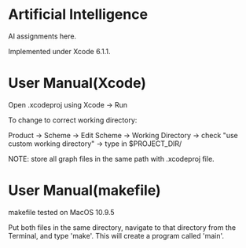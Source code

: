 # Artificial Intelligence

AI assignments here.

Implemented under Xcode 6.1.1.

# User Manual(Xcode)

Open .xcodeproj using Xcode -> Run

To change to correct working directory:

Product -> Scheme -> Edit Scheme -> Working Directory -> check "use custom working directory" -> type in $PROJECT_DIR/

NOTE: store all graph files in the same path with .xcodeproj file.

# User Manual(makefile)

makefile tested on MacOS 10.9.5

Put both files in the same directory, navigate to that directory from the Terminal, and type 'make'. This will create a program called 'main'.